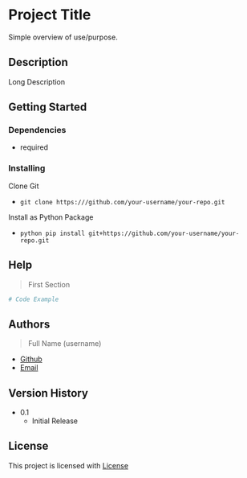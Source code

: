 # Project Title

Simple overview of use/purpose.

## Description

Long Description

## Getting Started

### Dependencies

* required

### Installing

Clone Git
* ```git clone https:///github.com/your-username/your-repo.git```

Install as Python Package
* ```python pip install git+https://github.com/your-username/your-repo.git```

## Help

> First Section
```python
# Code Example
```

## Authors

> Full Name (username)
* [Github](https://github.com/your-username)
* [Email](mailto::your-email.com)

## Version History

* 0.1 
    * Initial Release

## License

This project is licensed with [License](License.txt)
